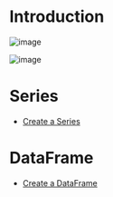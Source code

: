 # Introduction

![image](https://user-images.githubusercontent.com/60442877/230952846-0ba7fc73-5495-4f1f-baa9-6c34f28073a1.png)

![image](https://user-images.githubusercontent.com/60442877/230952873-19994bcb-fa97-4744-adba-4b7d76378258.png)

# Series

* [Create a Series](https://github.com/yangshiteng/StatQuest-Study-Notes/blob/main/python/series%20and%20dataframes.md)

# DataFrame

* [Create a DataFrame]()
